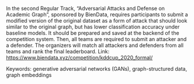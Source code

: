 In the second Regular Track, “Adversarial Attacks and Defense on Academic Graph”, sponsored by BienData, 
requires participants to submit a modified version of the original dataset as a form of attack that should look similar to the original graph, 
but has lower classification accuracy under baseline models. It should be prepared and saved at the backend of the competition system. 
Then, all teams are required to submit an attacker and a defender. 
The organizers will match all attackers and defenders from all teams and rank the final leaderboard.
Link: https://www.biendata.xyz/competition/kddcup_2020_formal/

Keywords: generative adversarial networks (GANs), graph-structured data, graph embeddings
